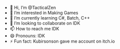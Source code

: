 - 👋 Hi, I’m @TacticalZen
- 👀 I’m interested in Making Games
- 🌱 I’m currently learning C#, Batch, C++
- 💞️ I’m looking to collaborate on IDK
- 📫 How to reach me IDK
- 😄 Pronouns: IDK
- ⚡ Fun fact: Kubirsonson gave me account on itch.io

<!---
TacticalZen/TacticalZen is a ✨ special ✨ repository because its `README.md` (this file) appears on your GitHub profile.
You can click the Preview link to take a look at your changes.
--->
